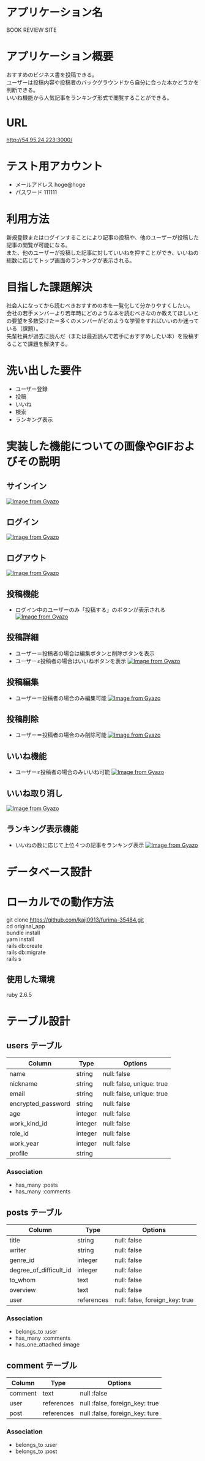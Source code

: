 # アプリケーション名
BOOK REVIEW SITE

# アプリケーション概要
おすすめのビジネス書を投稿できる。  
ユーザーは投稿内容や投稿者のバックグラウンドから自分に合った本かどうかを判断できる。  
いいね機能から人気記事をランキング形式で閲覧することができる。


# URL
http://54.95.24.223:3000/  

# テスト用アカウント
- メールアドレス hoge@hoge
- パスワード 111111  

# 利用方法

新規登録またはログインすることにより記事の投稿や、他のユーザーが投稿した記事の閲覧が可能になる。  
また、他のユーザーが投稿した記事に対していいねを押すことができ、いいねの総数に応じてトップ画面のランキングが表示される。    

# 目指した課題解決

社会人になってから読むべきおすすめの本を一覧化して分かりやすくしたい。  
会社の若手メンバーより若年時にどのような本を読むべきなのか教えてほしいとの要望を多数受けた＝多くのメンバーがどのような学習をすればいいのか迷っている（課題）。  
先輩社員が過去に読んだ（または最近読んで若手におすすめしたい本）を投稿することで課題を解決する。

# 洗い出した要件
- ユーザー登録
- 投稿
- いいね
- 検索
- ランキング表示

# 実装した機能についての画像やGIFおよびその説明

## サインイン
[![Image from Gyazo](https://i.gyazo.com/31d8722c0fcae88aa00ff5f11f327838.gif)](https://gyazo.com/31d8722c0fcae88aa00ff5f11f327838)

## ログイン
[![Image from Gyazo](https://i.gyazo.com/374162dcea26ec05bf07baa782800e2d.gif)](https://gyazo.com/374162dcea26ec05bf07baa782800e2d)

## ログアウト
[![Image from Gyazo](https://i.gyazo.com/22f53e3547e3ca105f26ea6533f4222b.gif)](https://gyazo.com/22f53e3547e3ca105f26ea6533f4222b)

## 投稿機能
- ログイン中のユーザーのみ「投稿する」のボタンが表示される
[![Image from Gyazo](https://i.gyazo.com/8e7dcbf2199edea602fc12260861a691.gif)](https://gyazo.com/8e7dcbf2199edea602fc12260861a691)

## 投稿詳細
- ユーザー＝投稿者の場合は編集ボタンと削除ボタンを表示
- ユーザー≠投稿者の場合はいいねボタンを表示
[![Image from Gyazo](https://i.gyazo.com/14d900df7fb66efabee73157fdcca030.gif)](https://gyazo.com/14d900df7fb66efabee73157fdcca030)

## 投稿編集
- ユーザー＝投稿者の場合のみ編集可能
[![Image from Gyazo](https://i.gyazo.com/49bfc46895176673af72a16a7481a361.gif)](https://gyazo.com/49bfc46895176673af72a16a7481a361)

## 投稿削除
- ユーザー＝投稿者の場合のみ削除可能
[![Image from Gyazo](https://i.gyazo.com/4fc9d1d47cdb4c954edbe19c372d6742.gif)](https://gyazo.com/4fc9d1d47cdb4c954edbe19c372d6742)

## いいね機能
- ユーザー≠投稿者の場合のみいいね可能
[![Image from Gyazo](https://i.gyazo.com/435ed5f6325cbb13b83bab7d1bd322cb.gif)](https://gyazo.com/435ed5f6325cbb13b83bab7d1bd322cb)

## いいね取り消し
[![Image from Gyazo](https://i.gyazo.com/d05201d8365790e03b418dda8376ded3.gif)](https://gyazo.com/d05201d8365790e03b418dda8376ded3)

## ランキング表示機能
- いいねの数に応じて上位４つの記事をランキング表示
[![Image from Gyazo](https://i.gyazo.com/7254bb1d53afd5cdd10ab2ab8cfac5e9.gif)](https://gyazo.com/7254bb1d53afd5cdd10ab2ab8cfac5e9)



# データベース設計

# ローカルでの動作方法
git clone https://github.com/kaji0913/furima-35484.git  
cd original_app  
bundle install  
yarn install  
rails db:create  
rails db:migrate  
rails s

## 使用した環境
ruby 2.6.5


# テーブル設計

## users テーブル
| Column              | Type       | Options                        |
| ------------------- | ---------- | ------------------------------ |
| name                | string     | null: false                    |
| nickname            | string     | null: false, unique: true      |
| email               | string     | null: false, unique: true      |
| encrypted_password  | string     | null: false                    |
| age                 | integer    | null: false                    |
| work_kind_id        | integer    | null: false                    |
| role_id             | integer    | null: false                    |
| work_year           | integer    | null: false                    |
| profile             | string     |                                |

### Association
- has_many :posts
- has_many :comments


## posts テーブル
| Column                 | Type       | Options                        |
| ---------------------- | ---------- | ------------------------------ |
| title                  | string     | null: false                    |
| writer                 | string     | null: false                    |
| genre_id               | integer    | null: false                    |
| degree_of_difficult_id | integer    | null: false                    |
| to_whom                | text       | null: false                    |
| overview               | text       | null: false                    |
| user                   | references | null: false, foreign_key: true |

### Association
- belongs_to :user
- has_many :comments
- has_one_attached :image


## comment テーブル
| Column                 | Type       | Options                        |
| ---------------------- | ---------- | ------------------------------ |
| comment                | text       | null :false                    |
| user                   | references | null :false, foreign_key: true |
| post                   | references | null :false, foreign_key: ture |

### Association
- belongs_to :user
- belongs_to :post